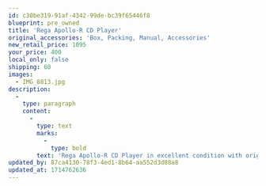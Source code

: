 ```yaml
---
id: c30be319-91af-4342-99de-bc39f65446f8
blueprint: pre_owned
title: 'Rega Apollo-R CD Player'
original_accessories: 'Box, Packing, Manual, Accessories'
new_retail_price: 1095
your_price: 400
local_only: false
shipping: 60
images:
  - IMG_8813.jpg
description:
  -
    type: paragraph
    content:
      -
        type: text
        marks:
          -
            type: bold
        text: 'Rega Apollo-R CD Player in excellent condition with original box, packing and accessories. Unit sold as new for $1,000.00'
updated_by: 87ca4130-78f3-4ed1-8b64-aa552d3d08a8
updated_at: 1714762636
---
```

